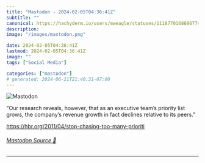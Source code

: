 ```yaml
---
title: "Mastodon - 2024-02-05T04:36:41Z"
subtitle: ""
canonical: https://hachyderm.io/users/mweagle/statuses/111877016889677414
description:
image: "/images/mastodon.png"

date: 2024-02-05T04:36:41Z
lastmod: 2024-02-05T04:36:41Z
image: ""
tags: ["Social Media"]

categories: ["mastodon"]
# generated: 2024-06-21T21:40:31-07:00
---
```

![Mastodon](/images/mastodon.png)

<p>&quot;Our research reveals, however, that as an executive team’s priority list grows, the company’s revenue growth in fact declines relative to its peers.&quot;</p><p><a href="https://hbr.org/2011/04/stop-chasing-too-many-prioriti" target="_blank" rel="nofollow noopener noreferrer" translate="no"><span class="invisible">https://</span><span class="ellipsis">hbr.org/2011/04/stop-chasing-t</span><span class="invisible">oo-many-prioriti</span></a></p>


###### [Mastodon Source 🐘](https://hachyderm.io/@mweagle/111877016889677414)

___

